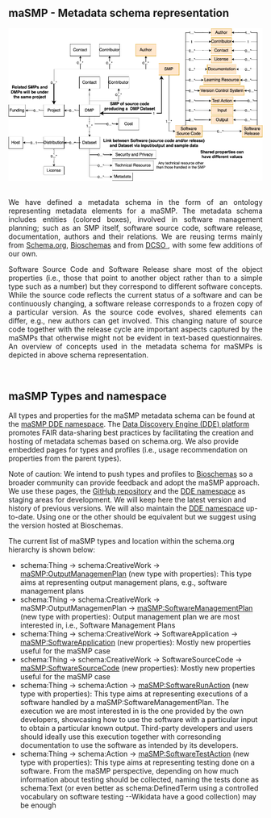 ## maSMP - Metadata schema representation

![maSMP and maDMP](masmp_and_dmp.png 'maSMP and maDMP')<br><br>

<p style="text-align:justify">We have defined a metadata schema in the form of an ontology representing metadata elements for a maSMP. The metadata schema includes entities (colored boxes), involved in software management planning; such as an SMP itself, software source code, software release, documentation, authors and their relations. We are reusing terms mainly from <a href=https://schema.org>Schema.org</a>, <a href=https://bioschemas.org>Bioschemas</a> and from <a href=https://semantics.id/dcso/ns/core/>DCSO </a>, with some few additions of our own.</p><p style="text-align:justify">Software Source Code and Software Release share most of the object properties (i.e., those that point to another object rather than to a simple type such as a number) but they correspond to different software concepts. While the source code reflects the current status of a software and can be continuously changing, a software release corresponds to a frozen copy of a particular version. As the source code evolves, shared elements can differ, e.g., new authors can get involved. This changing nature of source code together with the release cycle are important aspects captured by the maSMPs that otherwise might not be evident in text-based questionnaires. An overview of concepts used in the metadata schema for maSMPs is depicted in above schema representation.</p><br> 

## maSMP Types and namespace

All types and properties for the maSMP metadata schema can be found at the [maSMP DDE namespace](https://discovery.biothings.io/ns/maSMP). The [Data Discovery Engine (DDE) platform](https://discovery.biothings.io/) promotes FAIR data-sharing best practices by facilitating the creation and hosting of metadata schemas based on schema.org. We also provide embedded pages for types and profiles (i.e., usage recommendation on properties from the parent types). 

Note of caution: We intend to push types and profiles to [Bioschemas](https://bioschemas.org) so a broader community can provide feedback and adopt the maSMP approach. We use these pages, the [GitHub repository](https://github.com/zbmed-semtec/maSMPs) and the [DDE namespace](https://discovery.biothings.io/ns/maSMP) as staging areas for development. We will keep here the latest version and history of previous versions. We will also maintain the [DDE namespace](https://discovery.biothings.io/ns/maSMP) up-to-date. Using one or the other should be equivalent but we suggest using the version hosted at Bioschemas.

The current list of maSMP types and location within the schema.org hierarchy is shown below:

* schema:Thing -> schema:CreativeWork -> [maSMP:OutputManagemenPlan](../Types/OutputManagementPlan) (new type with properties): This type aims at representing output management plans, e.g., software management plans
* schema:Thing -> schema:CreativeWork -> maSMP:OutputManagemenPlan -> [maSMP:SoftwareManagementPlan](../Types/SoftwareManagementPlan) (new type with properties): Output management plan we are most interested in, i.e., Software Management Plans
* schema:Thing -> schema:CreativeWork -> SoftwareApplication -> [maSMP:SoftwareApplication](../Types/SoftwareApplication) (new properties): Mostly new properties useful for the maSMP case
* schema:Thing -> schema:CreativeWork -> SoftwareSourceCode -> [maSMP:SoftwareSourceCode](../Types/SoftwareSourceCode) (new properties): Mostly new properties useful for the maSMP case
* schema:Thing -> schema:Action -> [maSMP:SoftwareRunAction](../Types/SoftwareRunAction) (new type with properties): This type aims at representing executions of a software handled by a maSMP:SoftwareManagementPlan. The execution we are most interested in is the one provided by the own developers, showcasing how to use the software with a particular input to obtain a particular known output. Third-party developers and users should ideally use this execution together with corresonding documentation to use the software as intended by its developers.
* schema:Thing -> schema:Action -> [maSMP:SoftwareTestAction](../Types/SoftwareTestAction) (new type with properties): This type aims at representing testing done on a software. From the maSMP perspective, depending on how much information about testing should be collected, naming the tests done as schema:Text (or even better as schema:DefinedTerm using a controlled vocabulary on software testing --Wikidata have a good collection) may be enough
